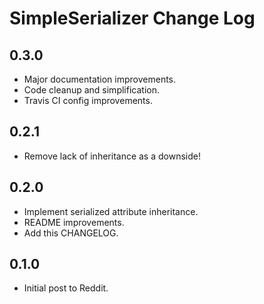 # SimpleSerializer Change Log

## 0.3.0

* Major documentation improvements.
* Code cleanup and simplification.
* Travis CI config improvements.

## 0.2.1

* Remove lack of inheritance as a downside!

## 0.2.0

* Implement serialized attribute inheritance.
* README improvements.
* Add this CHANGELOG.

## 0.1.0

* Initial post to Reddit.
